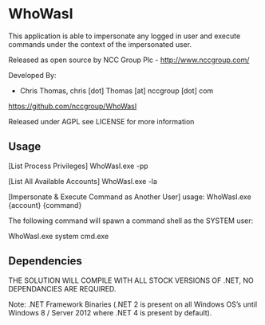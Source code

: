 WhoWasI
======================
This application is able to impersonate any logged in user and execute commands under the context of the impersonated user.

Released as open source by NCC Group Plc - http://www.nccgroup.com/

Developed By:
* Chris Thomas, chris [dot] Thomas [at] nccgroup [dot] com

https://github.com/nccgroup/WhoWasI

Released under AGPL see LICENSE for more information

Usage
-------------
[List Process Privileges]
WhoWasI.exe -pp <PID>

[List All Available Accounts]
WhoWasI.exe -la

[Impersonate & Execute Command as Another User]
usage: WhoWasI.exe {account} {command}

The following command will spawn a command shell as the SYSTEM user:

WhoWasI.exe system cmd.exe


Dependencies 
-------------
THE SOLUTION WILL COMPILE WITH ALL STOCK VERSIONS OF .NET, NO DEPENDANCIES ARE REQUIRED.

Note: .NET Framework Binaries (.NET 2 is present on all Windows OS’s until Windows 8 / Server 2012 where .NET 4 is present by default).



